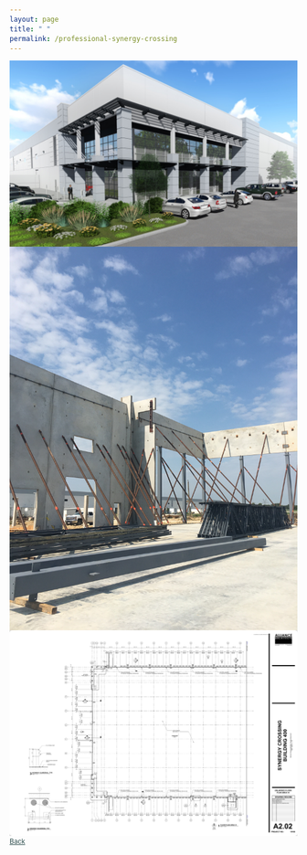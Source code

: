 ```yaml
---
layout: page
title: " "
permalink: /professional-synergy-crossing
---
```


<img alt="Synergy Crossing 400 Building in Forth Worth, TX image" align="middle" src="/assets/prof-synergy-crossing-image.jpg">
<img alt="Synergy Crossing construction image" align="middle" src="/assets/prof-synergy-crossing-construction.jpg">
<img alt="Synergy Crossing building drawings" align="middle" src="/assets/prof-synergy-crossing-drawing.jpg">
<a style="color:DarkSlateGray" align="right" href="{{site.url}}/portfolio/"> <small> Back </small> </a>